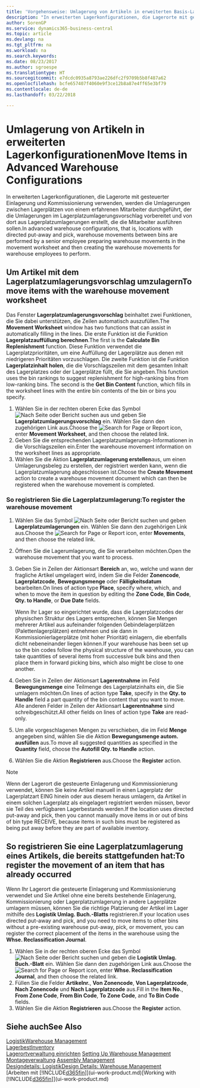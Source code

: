 ```yaml
---
title: 'Vorgehensweise: Umlagerung von Artikeln in erweiterten Basis-Lagerkonfigurationen | Microsoft Docs'
description: "In erweiterten Lagerkonfigurationen, die Lagerorte mit gesteuerter Einlagerung und Kommissionierung verwenden, werden die Umlagerungen zwischen Lagerplätzen von einem erfahrenen Mitarbeiter durchgeführt, der die Umlagerungen im Lagerplatzumlagerungsvorschlag vorbereitet und von dort aus Lagerplatzumlagerungen erstellt, die die Mitarbeiter ausführen sollen."
author: SorenGP
ms.service: dynamics365-business-central
ms.topic: article
ms.devlang: na
ms.tgt_pltfrm: na
ms.workload: na
ms.search.keywords: 
ms.date: 08/23/2017
ms.author: sgroespe
ms.translationtype: HT
ms.sourcegitcommit: e7dcdc0935a8793ae226dfc2f9709b5b8f487a62
ms.openlocfilehash: bcfe657407f4060e9f3ce12b8a87e4ff65e3bf79
ms.contentlocale: de-de
ms.lasthandoff: 03/22/2018

---
```

# <a name="move-items-in-advanced-warehouse-configurations"></a><span data-ttu-id="65be4-103">Umlagerung von Artikeln in erweiterten Lagerkonfigurationen</span><span class="sxs-lookup"><span data-stu-id="65be4-103">Move Items in Advanced Warehouse Configurations</span></span>
<span data-ttu-id="65be4-104">In erweiterten Lagerkonfigurationen, die Lagerorte mit gesteuerter Einlagerung und Kommissionierung verwenden, werden die Umlagerungen zwischen Lagerplätzen von einem erfahrenen Mitarbeiter durchgeführt, der die Umlagerungen im Lagerplatzumlagerungsvorschlag vorbereitet und von dort aus Lagerplatzumlagerungen erstellt, die die Mitarbeiter ausführen sollen.</span><span class="sxs-lookup"><span data-stu-id="65be4-104">In advanced warehouse configurations, that is, locations with directed put-away and pick, warehouse movements between bins are performed by a senior employee preparing warehouse movements in the movement worksheet and then creating the warehouse movements for warehouse employees to perform.</span></span>  

## <a name="to-move-items-with-the-warehouse-movement-worksheet"></a><span data-ttu-id="65be4-105">Um Artikel mit dem Lagerplatzumlagerungsvorschlag umzulagern</span><span class="sxs-lookup"><span data-stu-id="65be4-105">To move items with the warehouse movement worksheet</span></span>
<span data-ttu-id="65be4-106">Das Fenster **Lagerplatzumlagerungsvorschlag** beinhaltet zwei Funktionen, die Sie dabei unterstützen, die Zeilen automatisch auszufüllen.</span><span class="sxs-lookup"><span data-stu-id="65be4-106">The **Movement Worksheet** window has two functions that can assist in automatically filling in the lines.</span></span> <span data-ttu-id="65be4-107">Die erste Funktion ist die Funktion **Lagerplatzauffüllung berechnen**.</span><span class="sxs-lookup"><span data-stu-id="65be4-107">The first is the **Calculate Bin Replenishment** function.</span></span> <span data-ttu-id="65be4-108">Diese Funktion verwendet die Lagerplatzprioritäten, um eine Auffüllung der Lagerplätze aus denen mit niedrigeren Prioritäten vorzuschlagen. Die zweite Funktion ist die Funktion **Lagerplatzinhalt holen**, die die Vorschlagszeilen mit dem gesamten Inhalt des Lagerplatzes oder der Lagerplätze füllt, die Sie angeben.</span><span class="sxs-lookup"><span data-stu-id="65be4-108">This function uses the bin rankings to suggest replenishment for high-ranking bins from low-ranking bins. The second is the **Get Bin Content** function, which fills in the worksheet lines with the entire bin contents of the bin or bins you specify.</span></span>

1.  <span data-ttu-id="65be4-109">Wählen Sie in der rechten oberen Ecke das Symbol ![Nach Seite oder Bericht suchen](media/ui-search/search_small.png "Symbol Nach Seite oder Bericht suchen") aus und geben Sie **Lagerplatzumlagerungsvorschlag** ein. Wählen Sie dann den zugehörigen Link aus.</span><span class="sxs-lookup"><span data-stu-id="65be4-109">Choose the ![Search for Page or Report](media/ui-search/search_small.png "Search for Page or Report icon") icon, enter **Movement Worksheet**, and then choose the related link.</span></span>  
2.  <span data-ttu-id="65be4-110">Geben Sie die entsprechenden Lagerplatzumlagerungs-Informationen in die Vorschlagszeilen ein.</span><span class="sxs-lookup"><span data-stu-id="65be4-110">Enter the warehouse movement information on the worksheet lines as appropriate.</span></span>  
3. <span data-ttu-id="65be4-111">Wählen Sie die Aktion **Lagerplatzumlagerung erstellen**aus, um einen Umlagerungsbeleg zu erstellen, der registriert werden kann, wenn die Lagerplatzumlagerung abgeschlossen ist.</span><span class="sxs-lookup"><span data-stu-id="65be4-111">Choose the **Create Movement** action to create a warehouse movement document which can then be registered when the warehouse movement is completed.</span></span>  

### <a name="to-register-the-warehouse-movement"></a><span data-ttu-id="65be4-112">So registrieren Sie die Lagerplatzumlagerung:</span><span class="sxs-lookup"><span data-stu-id="65be4-112">To register the warehouse movement</span></span>  
1.  <span data-ttu-id="65be4-113">Wählen Sie das Symbol ![Nach Seite oder Bericht suchen](media/ui-search/search_small.png "Nach Seite oder Bericht suchen") und geben **Lagerplatzumlagerungen** ein. Wählen Sie dann den zugehörigen Link aus.</span><span class="sxs-lookup"><span data-stu-id="65be4-113">Choose the ![Search for Page or Report](media/ui-search/search_small.png "Search for Page or Report icon") icon, enter **Movements**, and then choose the related link.</span></span>  
2.  <span data-ttu-id="65be4-114">Öffnen Sie die Lagerumlagerung, die Sie verarbeiten möchten.</span><span class="sxs-lookup"><span data-stu-id="65be4-114">Open the warehouse movement that you want to process.</span></span>  
3.  <span data-ttu-id="65be4-115">Geben Sie in Zeilen der Aktionsart **Bereich** an, wo, welche und wann der fragliche Artikel umgelagert wird, indem Sie die Felder **Zonencode**, **Lagerplatzcode**, **Bewegungsmenge** oder **Fälligkeitsdatum** bearbeiten.</span><span class="sxs-lookup"><span data-stu-id="65be4-115">On lines of action type **Place**, specify where, which, and when to move the item in question by editing the **Zone Code**, **Bin Code**, **Qty. to Handle**, or **Due Date** fields.</span></span>  

    <span data-ttu-id="65be4-116">Wenn Ihr Lager so eingerichtet wurde, dass die Lagerplatzcodes der physischen Struktur des Lagers entsprechen, können Sie Mengen mehrerer Artikel aus aufeinander folgenden Gebindelagerplätzen (Palettenlagerplätzen) entnehmen und sie dann in Kommissionierlagerplätze (mit hoher Priorität) einlagern, die ebenfalls dicht nebeneinander liegen können.</span><span class="sxs-lookup"><span data-stu-id="65be4-116">If your warehouse has been set up so the bin codes follow the physical structure of the warehouse, you can take quantities of several items from successive bulk bins and then place them in forward picking bins, which also might be close to one another.</span></span>  
4.  <span data-ttu-id="65be4-117">Geben Sie in Zeilen der Aktionsart **Lagerentnahme** im Feld **Bewegungsmenge** eine Teilmenge des Lagerplatzinhalts ein, die Sie umlagern möchten.</span><span class="sxs-lookup"><span data-stu-id="65be4-117">On lines of action type **Take**, specify in the **Qty. to Handle** field a part quantity of the bin content that you want to move.</span></span> <span data-ttu-id="65be4-118">Alle anderen Felder in Zeilen der Aktionsart **Lagerentnahme** sind schreibgeschützt.</span><span class="sxs-lookup"><span data-stu-id="65be4-118">All other fields on lines of action type **Take** are read-only.</span></span>  
5.  <span data-ttu-id="65be4-119">Um alle vorgeschlagenen Mengen zu verschieben, die im Feld **Menge** angegeben sind, wählen Sie die Aktion **Bewegungsmenge autom. ausfüllen** aus.</span><span class="sxs-lookup"><span data-stu-id="65be4-119">To move all suggested quantities as specified in the **Quantity** field, choose the **Autofill Qty. to Handle** action.</span></span>  
6. <span data-ttu-id="65be4-120">Wählen Sie die Aktion **Registrieren** aus.</span><span class="sxs-lookup"><span data-stu-id="65be4-120">Choose the **Register** action.</span></span>  

> [!NOTE]  
>  <span data-ttu-id="65be4-121">Wenn der Lagerort die gesteuerte Einlagerung und Kommissionierung verwendet, können Sie keine Artikel manuell in einen Lagerplatz der Lagerplatzart EING hinein oder aus diesem heraus umlagern, da Artikel in einem solchen Lagerplatz als eingelagert registriert werden müssen, bevor sie Teil des verfügbaren Lagerbestands werden.</span><span class="sxs-lookup"><span data-stu-id="65be4-121">If the location uses directed put-away and pick, then you cannot manually move items in or out of bins of bin type RECEIVE, because items in such bins must be registered as being put away before they are part of available inventory.</span></span>

## <a name="to-register-the-movement-of-an-item-that-has-already-occurred"></a><span data-ttu-id="65be4-122">So registrieren Sie eine Lagerplatzumlagerung eines Artikels, die bereits stattgefunden hat:</span><span class="sxs-lookup"><span data-stu-id="65be4-122">To register the movement of an item that has already occurred</span></span>  
<span data-ttu-id="65be4-123">Wenn Ihr Lagerort die gesteuerte Einlagerung und Kommissionierung verwendet und Sie Artikel ohne eine bereits bestehende Einlagerung, Kommissionierung oder Lagerplatzumlagerung in andere Lagerplätze umlagern müssen, können Sie die richtige Platzierung der Artikel im Lager mithilfe des **Logistik Umlag. Buch.-Blatts** registrieren.</span><span class="sxs-lookup"><span data-stu-id="65be4-123">If your location uses directed put-away and pick, and you need to move items to other bins without a pre-existing warehouse put-away, pick, or movement, you can register the correct placement of the items in the warehouse using the **Whse. Reclassification Journal**.</span></span>

1.  <span data-ttu-id="65be4-124">Wählen Sie in der rechten oberen Ecke das Symbol ![Nach Seite oder Bericht suchen](media/ui-search/search_small.png "Nach Seite oder Bericht suchen") und geben die **Logistik Umlag. Buch.-Blatt** ein. Wählen Sie dann den zugehörigen Link aus.</span><span class="sxs-lookup"><span data-stu-id="65be4-124">Choose the ![Search for Page or Report](media/ui-search/search_small.png "Search for Page or Report icon") icon, enter **Whse. Reclassification Journal**, and then choose the related link.</span></span>  
2.  <span data-ttu-id="65be4-125">Füllen Sie die Felder **Artikelnr.**, **Von Zonencode**, **Von Lagerplatzcode**, **Nach Zonencode** und **Nach Lagerplatzcode** aus.</span><span class="sxs-lookup"><span data-stu-id="65be4-125">Fill in the **Item No.**, **From Zone Code**, **From Bin Code**, **To Zone Code**, and **To Bin Code** fields.</span></span>  
3.  <span data-ttu-id="65be4-126">Wählen Sie die Aktion **Registrieren** aus.</span><span class="sxs-lookup"><span data-stu-id="65be4-126">Choose the **Register** action.</span></span>  

## <a name="see-also"></a><span data-ttu-id="65be4-127">Siehe auch</span><span class="sxs-lookup"><span data-stu-id="65be4-127">See Also</span></span>  
[<span data-ttu-id="65be4-128">Logistik</span><span class="sxs-lookup"><span data-stu-id="65be4-128">Warehouse Management</span></span>](warehouse-manage-warehouse.md)  
[<span data-ttu-id="65be4-129">Lagerbest</span><span class="sxs-lookup"><span data-stu-id="65be4-129">Inventory</span></span>](inventory-manage-inventory.md)  
<span data-ttu-id="65be4-130">[Lagerortverwaltung einrichten](warehouse-setup-warehouse.md)   </span><span class="sxs-lookup"><span data-stu-id="65be4-130">[Setting Up Warehouse Management](warehouse-setup-warehouse.md)   </span></span>  
<span data-ttu-id="65be4-131">[Montageverwaltung](assembly-assemble-items.md)  </span><span class="sxs-lookup"><span data-stu-id="65be4-131">[Assembly Management](assembly-assemble-items.md)  </span></span>  
[<span data-ttu-id="65be4-132">Designdetails: Logistik</span><span class="sxs-lookup"><span data-stu-id="65be4-132">Design Details: Warehouse Management</span></span>](design-details-warehouse-management.md)  
<span data-ttu-id="65be4-133">[Arbeiten mit [!INCLUDE[d365fin](includes/d365fin_md.md)]](ui-work-product.md)</span><span class="sxs-lookup"><span data-stu-id="65be4-133">[Working with [!INCLUDE[d365fin](includes/d365fin_md.md)]](ui-work-product.md)</span></span>

